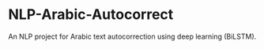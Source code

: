 # NLP-Arabic-Autocorrect
An NLP project for Arabic text autocorrection using deep learning (BiLSTM).
